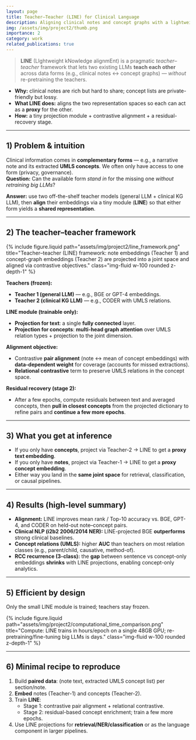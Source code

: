```yaml
---
layout: page
title: Teacher–Teacher (LINE) for Clinical Language
description: Aligning clinical notes and concept graphs with a lightweight knowledge-alignment module
img: /assets/img/project2/thumb.png
importance: 2
category: work
related_publications: true
---
```


> **LINE** (LIghtweight kNowledge alignmEnt) is a pragmatic _teacher–teacher_ framework that lets two existing LLMs **teach each other** across data forms (e.g., clinical notes ↔ concept graphs) — _without_ re-pretraining the teachers.

- **Why:** clinical notes are rich but hard to share; concept lists are private-friendly but lossy.
- **What LINE does:** aligns the two representation spaces so each can act as a **proxy** for the other.
- **How:** a tiny projection module + contrastive alignment + a residual-recovery stage.

---

## 1) Problem & intuition

Clinical information comes in **complementary forms** — e.g., a narrative note and its extracted **UMLS concepts**. We often only have access to one form (privacy, governance).  
**Question:** Can the available form _stand in_ for the missing one _without retraining big LLMs_?

**Answer:** use two off-the-shelf teacher models (general LLM + clinical KG LLM), then **align** their embeddings via a tiny module (**LINE**) so that either form yields a **shared representation**.

---

## 2) The teacher–teacher framework

<div class="row justify-content-sm-center">
  <div class="col-xl-11 col-lg-12 col-md-13">
    {% include figure.liquid path="assets/img/project2/line_framework.png" title="Teacher–teacher (LINE) framework: note embeddings (Teacher 1) and concept-graph embeddings (Teacher 2) are projected into a joint space and aligned via contrastive objectives." class="img-fluid w-100 rounded z-depth-1" %}
  </div>
</div>

**Teachers (frozen):**

- **Teacher 1 (general LLM)** — e.g., BGE or GPT-4 embeddings.
- **Teacher 2 (clinical KG LLM)** — e.g., CODER with UMLS relations.

**LINE module (trainable only):**

- **Projection for text**: a single **fully connected** layer.
- **Projection for concepts**: **multi-head graph attention** over UMLS relation types + projection to the joint dimension.

**Alignment objective:**

- Contrastive **pair alignment** (note ↔ mean of concept embeddings) with **data-dependent weight** for coverage (accounts for missed extractions).
- **Relational contrastive** term to preserve UMLS relations in the concept space.

**Residual recovery (stage 2):**

- After a few epochs, compute residuals between text and averaged concepts, then **pull in closest concepts** from the projected dictionary to refine pairs and **continue a few more epochs**.

---

## 3) What you get at inference

- If you only have **concepts**, project via Teacher-2 → LINE to get a **proxy text embedding**.
- If you only have **notes**, project via Teacher-1 → LINE to get a **proxy concept embedding**.
- Either way you land in the **same joint space** for retrieval, classification, or causal pipelines.

---

## 4) Results (high-level summary)

- **Alignment:** LINE improves mean rank / Top-10 accuracy vs. BGE, GPT-4, and CODER on held-out note–concept pairs.
- **Clinical NLP (i2b2 2006/2014 NER):** LINE-projected BGE **outperforms** strong clinical baselines.
- **Concept relations (UMLS):** higher **AUC** than teachers on most relation classes (e.g., parent/child, causative, method-of).
- **RCC recurrence (3-class):** the **gap** between sentence vs concept-only embeddings **shrinks** with LINE projections, enabling concept-only analytics.

---

## 5) Efficient by design

Only the small LINE module is trained; teachers stay frozen.

<div class="row justify-content-center project-fig">
  <div class="col-xl-11 col-lg-12 col-md-13">
    {% include figure.liquid path="assets/img/project2/computational_time_comparison.png" title="Compute: LINE trains in hours/epoch on a single 48GB GPU; re-pretraining/fine-tuning big LLMs is days." class="img-fluid w-100 rounded z-depth-1" %}
  </div>
</div>

---

## 6) Minimal recipe to reproduce

1. Build **paired data**: (note text, extracted UMLS concept list) per section/note.
2. **Embed** notes (Teacher-1) and concepts (Teacher-2).
3. Train **LINE**:
   - Stage 1: contrastive pair alignment + relational contrastive.
   - Stage 2: residual-based concept enrichment; train a few more epochs.
4. Use LINE projections for **retrieval/NER/classification** or as the language component in larger pipelines.
